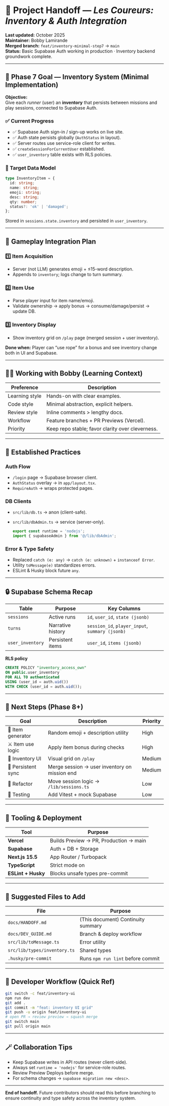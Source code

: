 # 🧾 Project Handoff — *Les Coureurs: Inventory & Auth Integration*

**Last updated:** October 2025  
**Maintainer:** Bobby Lamirande  
**Merged branch:** `feat/inventory-minimal-step7` → `main`  
**Status:** Basic Supabase Auth working in production · Inventory backend groundwork complete.

---

## 🎯 Phase 7 Goal — Inventory System (Minimal Implementation)

**Objective:**  
Give each *runner* (user) an **inventory** that persists between missions and play sessions, connected to Supabase Auth.

### ✅ Current Progress
- ✅ Supabase Auth sign-in / sign-up works on live site.  
- ✅ Auth state persists globally (`AuthStatus` in layout).  
- ✅ Server routes use service-role client for writes.  
- ✅ `createSessionForCurrentUser` established.  
- ✅ `user_inventory` table exists with RLS policies.  

### 🧱 Target Data Model
```ts
type InventoryItem = {
  id: string;
  name: string;
  emoji: string;
  desc: string;
  qty: number;
  status?: 'ok' | 'damaged';
};
````

Stored in `sessions.state.inventory` and persisted in `user_inventory`.

---

## 🧩 Gameplay Integration Plan

### 1️⃣ Item Acquisition

* Server (not LLM) generates emoji + ≤15-word description.
* Appends to `inventory`; logs change to turn summary.

### 2️⃣ Item Use

* Parse player input for item name/emoji.
* Validate ownership → apply bonus → consume/damage/persist → update DB.

### 3️⃣ Inventory Display

* Show inventory grid on `/play` page (merged session + user inventory).

**Done when:**
Player can “use rope” for a bonus and see inventory change both in UI and Supabase.

---

## 🧑‍💻 Working with Bobby (Learning Context)

| Preference     | Description                                      |
| -------------- | ------------------------------------------------ |
| Learning style | Hands-on with clear examples.                    |
| Code style     | Minimal abstraction, explicit helpers.           |
| Review style   | Inline comments > lengthy docs.                  |
| Workflow       | Feature branches + PR Previews (Vercel).         |
| Priority       | Keep repo stable; favor clarity over cleverness. |

---

## 🧠 Established Practices

### Auth Flow

* `/login` page → Supabase browser client.
* `AuthStatus` overlay → in `app/layout.tsx`.
* `RequireAuth` → wraps protected pages.

### DB Clients

* `src/lib/db.ts` → anon (client-safe).
* `src/lib/dbAdmin.ts` → service (server-only).

  ```ts
  export const runtime = 'nodejs';
  import { supabaseAdmin } from '@/lib/dbAdmin';
  ```

### Error & Type Safety

* Replaced `catch (e: any)` → `catch (e: unknown)` + `instanceof Error`.
* Utility `toMessage(e)` standardizes errors.
* ESLint & Husky block future `any`.

---

## 🔒 Supabase Schema Recap

| Table            | Purpose           | Key Columns                                     |
| ---------------- | ----------------- | ----------------------------------------------- |
| `sessions`       | Active runs       | `id`, `user_id`, `state (jsonb)`                |
| `turns`          | Narrative history | `session_id`, `player_input`, `summary (jsonb)` |
| `user_inventory` | Persistent items  | `user_id`, `items (jsonb)`                      |

**RLS policy**

```sql
CREATE POLICY "inventory_access_own"
ON public.user_inventory
FOR ALL TO authenticated
USING (user_id = auth.uid())
WITH CHECK (user_id = auth.uid());
```

---

## 🚀 Next Steps (Phase 8+)

| Goal               | Description                                   | Priority |
| ------------------ | --------------------------------------------- | -------- |
| 🧠 Item generator  | Random emoji + description utility            | High     |
| ⚔️ Item use logic  | Apply item bonus during checks                | High     |
| 🧾 Inventory UI    | Visual grid on `/play`                        | Medium   |
| 🔁 Persistent sync | Merge session → user inventory on mission end | Medium   |
| 🧹 Refactor        | Move session logic → `/lib/sessions.ts`       | Low      |
| 🧪 Testing         | Add Vitest + mock Supabase                    | Low      |

---

## 🧰 Tooling & Deployment

| Tool               | Purpose                                |
| ------------------ | -------------------------------------- |
| **Vercel**         | Builds Preview → PR, Production → main |
| **Supabase**       | Auth + DB + Storage                    |
| **Next.js 15.5**   | App Router / Turbopack                 |
| **TypeScript**     | Strict mode on                         |
| **ESLint + Husky** | Blocks unsafe types pre-commit         |

---

## 📁 Suggested Files to Add

| File                         | Purpose                            |
| ---------------------------- | ---------------------------------- |
| `docs/HANDOFF.md`            | (This document) Continuity summary |
| `docs/DEV_GUIDE.md`          | Branch & deploy workflow           |
| `src/lib/toMessage.ts`       | Error utility                      |
| `src/lib/types/inventory.ts` | Shared types                       |
| `.husky/pre-commit`          | Runs `npm run lint` before commit  |

---

## 🧭 Developer Workflow (Quick Ref)

```bash
git switch -c feat/inventory-ui
npm run dev
git add .
git commit -m "feat: inventory UI grid"
git push -u origin feat/inventory-ui
# open PR → review preview → squash merge
git switch main
git pull origin main
```

---

## 🪄 Collaboration Tips

* Keep Supabase writes in API routes (never client-side).
* Always set `runtime = 'nodejs'` for service-role routes.
* Review Preview Deploys before merge.
* For schema changes → `supabase migration new <desc>`.

---

**End of handoff.**
Future contributors should read this before branching to ensure continuity and type safety across the inventory system.
